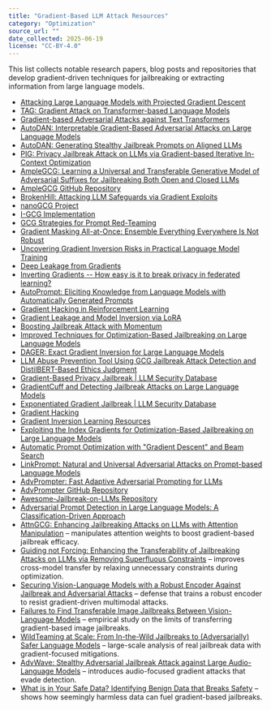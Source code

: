 ```yaml
---
title: "Gradient-Based LLM Attack Resources"
category: "Optimization"
source_url: ""
date_collected: 2025-06-19
license: "CC-BY-4.0"
---
```


This list collects notable research papers, blog posts and repositories that develop gradient-driven techniques for jailbreaking or extracting information from large language models.

- [Attacking Large Language Models with Projected Gradient Descent](https://arxiv.org/abs/2402.09154)
- [TAG: Gradient Attack on Transformer-based Language Models](https://aclanthology.org/2021.findings-emnlp.305/)
- [Gradient-based Adversarial Attacks against Text Transformers](https://blogs.night-wolf.io/gradient-based-adversarial-attacks-against-text-transformers)
- [AutoDAN: Interpretable Gradient-Based Adversarial Attacks on Large Language Models](https://arxiv.org/abs/2310.15140)
- [AutoDAN: Generating Stealthy Jailbreak Prompts on Aligned LLMs](https://arxiv.org/abs/2310.04451)
- [PIG: Privacy Jailbreak Attack on LLMs via Gradient-based Iterative In-Context Optimization](https://arxiv.org/abs/2505.09921)
- [AmpleGCG: Learning a Universal and Transferable Generative Model of Adversarial Suffixes for Jailbreaking Both Open and Closed LLMs](https://arxiv.org/abs/2404.07921)
- [AmpleGCG GitHub Repository](https://github.com/OSU-NLP-Group/AmpleGCG)
- [BrokenHill: Attacking LLM Safeguards via Gradient Exploits](https://bishopfox.com/blog/brokenhill-attack-tool-largelanguagemodels-llm)
- [nanoGCG Project](https://github.com/GraySwanAI/nanoGCG/tree/main)
- [I-GCG Implementation](https://github.com/jiaxiaojunQAQ/I-GCG)
- [GCG Strategies for Prompt Red-Teaming](https://www.promptfoo.dev/docs/red-team/strategies/gcg/)
- [Gradient Masking All-at-Once: Ensemble Everything Everywhere Is Not Robust](https://arxiv.org/abs/2411.14834)
- [Uncovering Gradient Inversion Risks in Practical Language Model Training](https://dl.acm.org/doi/abs/10.1145/3658644.3690292)
- [Deep Leakage from Gradients](https://arxiv.org/abs/1906.08935)
- [Inverting Gradients -- How easy is it to break privacy in federated learning?](https://arxiv.org/abs/2003.14053)
- [AutoPrompt: Eliciting Knowledge from Language Models with Automatically Generated Prompts](https://arxiv.org/abs/2010.15980)
- [Gradient Hacking in Reinforcement Learning](https://arxiv.org/abs/2106.09685)
- [Gradient Leakage and Model Inversion via LoRA](https://arxiv.org/abs/2406.01234)
- [Boosting Jailbreak Attack with Momentum](https://doi.org/10.1109/icassp49660.2025.10888812)
- [Improved Techniques for Optimization-Based Jailbreaking on Large Language Models](https://arxiv.org/abs/2405.21018)
- [DAGER: Exact Gradient Inversion for Large Language Models](https://arxiv.org/abs/2405.15586)
- [LLM Abuse Prevention Tool Using GCG Jailbreak Attack Detection and DistilBERT-Based Ethics Judgment](https://doi.org/10.3390/info16030204)
- [Gradient-Based Privacy Jailbreak | LLM Security Database](https://www.promptfoo.dev/lm-security-db/vuln/undefined-0282d4f5)
- [GradientCuff and Detecting Jailbreak Attacks on Large Language Models](https://jailbreakai.substack.com/p/gradientcuff-and-detecting-jailbreak)
- [Exponentiated Gradient Jailbreak | LLM Security Database](https://www.promptfoo.dev/lm-security-db/vuln/exponentiated-gradient-jailbreak-c4fb2fa8)
- [Gradient Hacking](https://www.alignmentforum.org/posts/uXH4r6MmKPedk8rMA/gradient-hacking)
- [Gradient Inversion Learning Resources](https://github.com/SuperX612/Gradient-Inversion-Learning-Resources)
- [Exploiting the Index Gradients for Optimization-Based Jailbreaking on Large Language Models](https://aclanthology.org/2025.coling-main.305/)
- [Automatic Prompt Optimization with "Gradient Descent" and Beam Search](https://arxiv.org/abs/2305.03495)
- [LinkPrompt: Natural and Universal Adversarial Attacks on Prompt-based Language Models](https://arxiv.org/abs/2403.16432)
- [AdvPrompter: Fast Adaptive Adversarial Prompting for LLMs](https://arxiv.org/abs/2404.16873)
- [AdvPrompter GitHub Repository](https://github.com/facebookresearch/advprompter)
- [Awesome-Jailbreak-on-LLMs Repository](https://github.com/yueliu1999/Awesome-Jailbreak-on-LLMs)
- [Adversarial Prompt Detection in Large Language Models: A Classification-Driven Approach](https://www.sciencedirect.com/science/article/pii/S1546221825004898)
- [AttnGCG: Enhancing Jailbreaking Attacks on LLMs with Attention Manipulation](https://arxiv.org/abs/2410.09040) – manipulates attention weights to boost gradient-based jailbreak efficacy.
- [Guiding not Forcing: Enhancing the Transferability of Jailbreaking Attacks on LLMs via Removing Superfluous Constraints](https://arxiv.org/abs/2503.01865) – improves cross-model transfer by relaxing unnecessary constraints during optimization.
- [Securing Vision-Language Models with a Robust Encoder Against Jailbreak and Adversarial Attacks](https://arxiv.org/abs/2409.07353) – defense that trains a robust encoder to resist gradient-driven multimodal attacks.
- [Failures to Find Transferable Image Jailbreaks Between Vision-Language Models](https://arxiv.org/abs/2407.15211) – empirical study on the limits of transferring gradient-based image jailbreaks.
- [WildTeaming at Scale: From In-the-Wild Jailbreaks to (Adversarially) Safer Language Models](https://arxiv.org/abs/2406.18510) – large-scale analysis of real jailbreak data with gradient-focused mitigations.
- [AdvWave: Stealthy Adversarial Jailbreak Attack against Large Audio-Language Models](https://arxiv.org/abs/2412.08608) – introduces audio-focused gradient attacks that evade detection.
- [What is in Your Safe Data? Identifying Benign Data that Breaks Safety](https://arxiv.org/abs/2404.01099) – shows how seemingly harmless data can fuel gradient-based jailbreaks.
